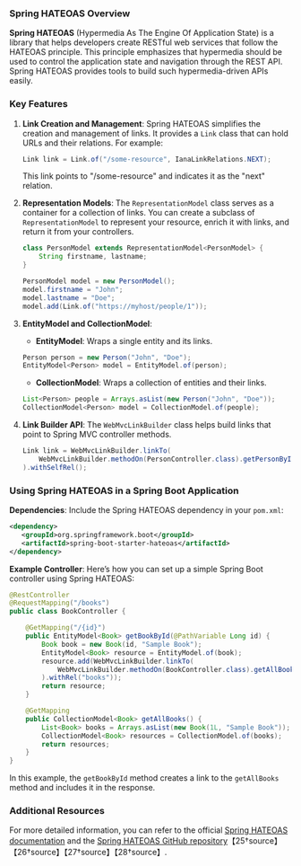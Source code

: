 ### Spring HATEOAS Overview

**Spring HATEOAS** (Hypermedia As The Engine Of Application State) is a library that helps developers create RESTful web services that follow the HATEOAS principle. This principle emphasizes that hypermedia should be used to control the application state and navigation through the REST API. Spring HATEOAS provides tools to build such hypermedia-driven APIs easily.

### Key Features

1. **Link Creation and Management**:
   Spring HATEOAS simplifies the creation and management of links. It provides a `Link` class that can hold URLs and their relations. For example:
   ```java
   Link link = Link.of("/some-resource", IanaLinkRelations.NEXT);
   ```
   This link points to "/some-resource" and indicates it as the "next" relation.

2. **Representation Models**:
   The `RepresentationModel` class serves as a container for a collection of links. You can create a subclass of `RepresentationModel` to represent your resource, enrich it with links, and return it from your controllers.
   ```java
   class PersonModel extends RepresentationModel<PersonModel> {
       String firstname, lastname;
   }

   PersonModel model = new PersonModel();
   model.firstname = "John";
   model.lastname = "Doe";
   model.add(Link.of("https://myhost/people/1"));
   ```

3. **EntityModel and CollectionModel**:
   - **EntityModel**: Wraps a single entity and its links.
   ```java
   Person person = new Person("John", "Doe");
   EntityModel<Person> model = EntityModel.of(person);
   ```
   - **CollectionModel**: Wraps a collection of entities and their links.
   ```java
   List<Person> people = Arrays.asList(new Person("John", "Doe"));
   CollectionModel<Person> model = CollectionModel.of(people);
   ```

4. **Link Builder API**:
   The `WebMvcLinkBuilder` class helps build links that point to Spring MVC controller methods.
   ```java
   Link link = WebMvcLinkBuilder.linkTo(
       WebMvcLinkBuilder.methodOn(PersonController.class).getPersonById(1)
   ).withSelfRel();
   ```

### Using Spring HATEOAS in a Spring Boot Application

**Dependencies**:
Include the Spring HATEOAS dependency in your `pom.xml`:
```xml
<dependency>
   <groupId>org.springframework.boot</groupId>
   <artifactId>spring-boot-starter-hateoas</artifactId>
</dependency>
```

**Example Controller**:
Here’s how you can set up a simple Spring Boot controller using Spring HATEOAS:
```java
@RestController
@RequestMapping("/books")
public class BookController {

    @GetMapping("/{id}")
    public EntityModel<Book> getBookById(@PathVariable Long id) {
        Book book = new Book(id, "Sample Book");
        EntityModel<Book> resource = EntityModel.of(book);
        resource.add(WebMvcLinkBuilder.linkTo(
            WebMvcLinkBuilder.methodOn(BookController.class).getAllBooks()
        ).withRel("books"));
        return resource;
    }

    @GetMapping
    public CollectionModel<Book> getAllBooks() {
        List<Book> books = Arrays.asList(new Book(1L, "Sample Book"));
        CollectionModel<Book> resources = CollectionModel.of(books);
        return resources;
    }
}
```

In this example, the `getBookById` method creates a link to the `getAllBooks` method and includes it in the response.

### Additional Resources

For more detailed information, you can refer to the official [Spring HATEOAS documentation](https://docs.spring.io/spring-hateoas/docs/current/reference/html/) and the [Spring HATEOAS GitHub repository](https://github.com/spring-projects/spring-hateoas)【25†source】【26†source】【27†source】【28†source】.